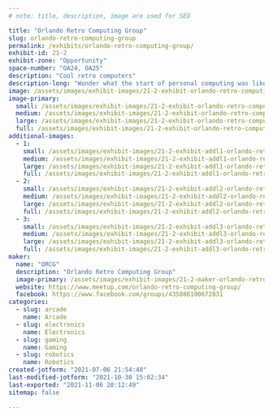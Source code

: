 ```yaml
---
# note: title, description, image are used for SEO

title: "Orlando Retro Computing Group"
slug: orlando-retro-computing-group
permalink: /exhibits/orlando-retro-computing-group/
exhibit-id: 21-2
exhibit-zone: "Opportunity"
space-number: "OA24, OA25"
description: "Cool retro computers"
description-long: "Wonder what the start of personal computing was like?  This is where you find out."
image: /assets/images/exhibit-images/21-2-exhibit-orlando-retro-computing-group-trs80-iii-large.jpg
image-primary: 
  small: /assets/images/exhibit-images/21-2-exhibit-orlando-retro-computing-group-trs80-iii-small.jpg
  medium: /assets/images/exhibit-images/21-2-exhibit-orlando-retro-computing-group-trs80-iii-medium.jpg
  large: /assets/images/exhibit-images/21-2-exhibit-orlando-retro-computing-group-trs80-iii-large.jpg
  full: /assets/images/exhibit-images/21-2-exhibit-orlando-retro-computing-group-trs80-iii-full.jpg
additional-images: 
  - 1:
    small: /assets/images/exhibit-images/21-2-exhibit-addl1-orlando-retro-computing-group-eniac-small.jpg
    medium: /assets/images/exhibit-images/21-2-exhibit-addl1-orlando-retro-computing-group-eniac-medium.jpg
    large: /assets/images/exhibit-images/21-2-exhibit-addl1-orlando-retro-computing-group-eniac-large.jpg
    full: /assets/images/exhibit-images/21-2-exhibit-addl1-orlando-retro-computing-group-eniac-full.jpg
  - 2:
    small: /assets/images/exhibit-images/21-2-exhibit-addl2-orlando-retro-computing-group-atari400-small.jpg
    medium: /assets/images/exhibit-images/21-2-exhibit-addl2-orlando-retro-computing-group-atari400-medium.jpg
    large: /assets/images/exhibit-images/21-2-exhibit-addl2-orlando-retro-computing-group-atari400-large.jpg
    full: /assets/images/exhibit-images/21-2-exhibit-addl2-orlando-retro-computing-group-atari400-full.jpg
  - 3:
    small: /assets/images/exhibit-images/21-2-exhibit-addl3-orlando-retro-computing-group-coco1-small.jpg
    medium: /assets/images/exhibit-images/21-2-exhibit-addl3-orlando-retro-computing-group-coco1-medium.jpg
    large: /assets/images/exhibit-images/21-2-exhibit-addl3-orlando-retro-computing-group-coco1-large.jpg
    full: /assets/images/exhibit-images/21-2-exhibit-addl3-orlando-retro-computing-group-coco1-full.jpg
maker: 
  name: "ORCG"
  description: "Orlando Retro Computing Group"
  image-primary: /assets/images/exhibit-images/21-2-maker-orlando-retro-computing-group-iccf-bulb-medium.jpg
  website: https://www.meetup.com/orlando-retro-computing-group/
  facebook: https://www.facebook.com/groups/435886100672831
categories: 
  - slug: arcade
    name: Arcade
  - slug: electronics
    name: Electronics
  - slug: gaming
    name: Gaming
  - slug: robotics
    name: Robotics
created-jotform: "2021-07-06 21:54:48"
last-modified-jotform: "2021-10-30 15:02:34"
last-exported: "2021-11-06 20:12:49"
sitemap: false

---
```

